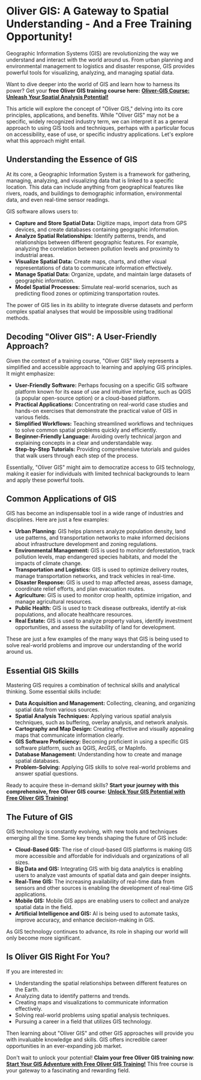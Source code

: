 # Oliver GIS: A Gateway to Spatial Understanding - And a Free Training Opportunity!

Geographic Information Systems (GIS) are revolutionizing the way we understand and interact with the world around us. From urban planning and environmental management to logistics and disaster response, GIS provides powerful tools for visualizing, analyzing, and managing spatial data.

Want to dive deeper into the world of GIS and learn how to harness its power? Get your **free Oliver GIS training course here:** [**Oliver-GIS Course: Unleash Your Spatial Analysis Potential!**](https://udemywork.com/oliver-gis)

This article will explore the concept of "Oliver GIS," delving into its core principles, applications, and benefits. While "Oliver GIS" may not be a specific, widely recognized industry term, we can interpret it as a general approach to using GIS tools and techniques, perhaps with a particular focus on accessibility, ease of use, or specific industry applications. Let's explore what this approach might entail.

## Understanding the Essence of GIS

At its core, a Geographic Information System is a framework for gathering, managing, analyzing, and visualizing data that is linked to a specific location. This data can include anything from geographical features like rivers, roads, and buildings to demographic information, environmental data, and even real-time sensor readings.

GIS software allows users to:

*   **Capture and Store Spatial Data:** Digitize maps, import data from GPS devices, and create databases containing geographic information.
*   **Analyze Spatial Relationships:** Identify patterns, trends, and relationships between different geographic features. For example, analyzing the correlation between pollution levels and proximity to industrial areas.
*   **Visualize Spatial Data:** Create maps, charts, and other visual representations of data to communicate information effectively.
*   **Manage Spatial Data:** Organize, update, and maintain large datasets of geographic information.
*   **Model Spatial Processes:** Simulate real-world scenarios, such as predicting flood zones or optimizing transportation routes.

The power of GIS lies in its ability to integrate diverse datasets and perform complex spatial analyses that would be impossible using traditional methods.

## Decoding "Oliver GIS": A User-Friendly Approach?

Given the context of a training course, "Oliver GIS" likely represents a simplified and accessible approach to learning and applying GIS principles.  It might emphasize:

*   **User-Friendly Software:** Perhaps focusing on a specific GIS software platform known for its ease of use and intuitive interface, such as QGIS (a popular open-source option) or a cloud-based platform.
*   **Practical Applications:** Concentrating on real-world case studies and hands-on exercises that demonstrate the practical value of GIS in various fields.
*   **Simplified Workflows:** Teaching streamlined workflows and techniques to solve common spatial problems quickly and efficiently.
*   **Beginner-Friendly Language:** Avoiding overly technical jargon and explaining concepts in a clear and understandable way.
*   **Step-by-Step Tutorials:** Providing comprehensive tutorials and guides that walk users through each step of the process.

Essentially, "Oliver GIS" might aim to democratize access to GIS technology, making it easier for individuals with limited technical backgrounds to learn and apply these powerful tools.

## Common Applications of GIS

GIS has become an indispensable tool in a wide range of industries and disciplines. Here are just a few examples:

*   **Urban Planning:** GIS helps planners analyze population density, land use patterns, and transportation networks to make informed decisions about infrastructure development and zoning regulations.
*   **Environmental Management:** GIS is used to monitor deforestation, track pollution levels, map endangered species habitats, and model the impacts of climate change.
*   **Transportation and Logistics:** GIS is used to optimize delivery routes, manage transportation networks, and track vehicles in real-time.
*   **Disaster Response:** GIS is used to map affected areas, assess damage, coordinate relief efforts, and plan evacuation routes.
*   **Agriculture:** GIS is used to monitor crop health, optimize irrigation, and manage agricultural resources.
*   **Public Health:** GIS is used to track disease outbreaks, identify at-risk populations, and allocate healthcare resources.
*   **Real Estate:** GIS is used to analyze property values, identify investment opportunities, and assess the suitability of land for development.

These are just a few examples of the many ways that GIS is being used to solve real-world problems and improve our understanding of the world around us.

## Essential GIS Skills

Mastering GIS requires a combination of technical skills and analytical thinking. Some essential skills include:

*   **Data Acquisition and Management:** Collecting, cleaning, and organizing spatial data from various sources.
*   **Spatial Analysis Techniques:** Applying various spatial analysis techniques, such as buffering, overlay analysis, and network analysis.
*   **Cartography and Map Design:** Creating effective and visually appealing maps that communicate information clearly.
*   **GIS Software Proficiency:** Becoming proficient in using a specific GIS software platform, such as QGIS, ArcGIS, or MapInfo.
*   **Database Management:** Understanding how to create and manage spatial databases.
*   **Problem-Solving:** Applying GIS skills to solve real-world problems and answer spatial questions.

Ready to acquire these in-demand skills? **Start your journey with this comprehensive, free Oliver GIS course**: [**Unlock Your GIS Potential with Free Oliver GIS Training!**](https://udemywork.com/oliver-gis)

## The Future of GIS

GIS technology is constantly evolving, with new tools and techniques emerging all the time. Some key trends shaping the future of GIS include:

*   **Cloud-Based GIS:** The rise of cloud-based GIS platforms is making GIS more accessible and affordable for individuals and organizations of all sizes.
*   **Big Data and GIS:** Integrating GIS with big data analytics is enabling users to analyze vast amounts of spatial data and gain deeper insights.
*   **Real-Time GIS:** The increasing availability of real-time data from sensors and other sources is enabling the development of real-time GIS applications.
*   **Mobile GIS:** Mobile GIS apps are enabling users to collect and analyze spatial data in the field.
*   **Artificial Intelligence and GIS:** AI is being used to automate tasks, improve accuracy, and enhance decision-making in GIS.

As GIS technology continues to advance, its role in shaping our world will only become more significant.

##  Is Oliver GIS Right For You?

If you are interested in:

*   Understanding the spatial relationships between different features on the Earth.
*   Analyzing data to identify patterns and trends.
*   Creating maps and visualizations to communicate information effectively.
*   Solving real-world problems using spatial analysis techniques.
*   Pursuing a career in a field that utilizes GIS technology.

Then learning about "Oliver GIS" and other GIS approaches will provide you with invaluable knowledge and skills. GIS offers incredible career opportunities in an ever-expanding job market.

Don't wait to unlock your potential! **Claim your free Oliver GIS training now**: [**Start Your GIS Adventure with Free Oliver GIS Training!**](https://udemywork.com/oliver-gis) This free course is your gateway to a fascinating and rewarding field.
